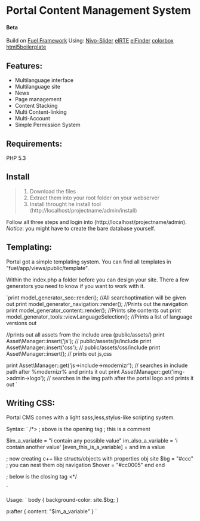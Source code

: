 Portal Content Management System
====================
#### Beta

Build on [Fuel Framework](https://github.com/fuel/fuel)
Using:
[Nivo-Slider](https://github.com/gilbitron/Nivo-Slider)
[elRTE](https://github.com/Studio-42/elRTE)
[elFinder](https://github.com/Studio-42/elFinder)
[colorbox](https://github.com/jackmoore/colorbox)
[html5boilerplate](https://github.com/h5bp/html5-boilerplate)

Features:
---------------------
* Multilanguage interface
* Multilanguage site
* News
* Page management
* Content Stacking
* Multi Content-linking
* Multi-Account
* Simple Permission System

Requirements:
---------------------
PHP 5.3

Install
---------------------
> 1. Download the files
> 2. Extract them into your root folder on your webserver
> 3. Install throught he install tool (http://localhost/projectname/admin/install)

Follow all three steps and login into (http://localhost/projectname/admin).
*Notice*: you might have to create the bare database yourself.

Templating:
---------------------
Portal got a simple templating system. You can find all templates in "fuel/app/views/public/template".

Within the index.php a folder before you can design your site.
There a few generators you need to know if you want to work with it.

`print model_generator_seo::render(); //All searchoptimation will be given out
print model_generator_navigation::render(); //Prints out the navigation
print model_generator_content::render(); //Prints site contents out
print model_generator_tools::viewLanguageSelection(); //Prints a list of language versions out

//prints out all assets from the include area (public/assets/)
print Asset\Manager::insert('js'); // public/assets/js/include
print Asset\Manager::insert('css'); // public/assets/css/include
print Asset\Manager::insert(); // prints out js,css

print Asset\Manager::get('js->include->modernizr'); // searches in include path after %modernizr% and prints it out
print Asset\Manager::get('img->admin->logo'); // searches in the img path after the portal logo and prints it out
`

Writing CSS:
---------------------
Portal CMS comes with a light sass,less,stylus-like scripting system.

Syntax:
´
/*>
; above is the opening tag
; this is a comment

$im_a_variable = "i contain any possible value"
im_also_a_variable = 'i contain another value'
[even_this_is_a_variable] = and im a value

; now creating c++ like structs/objects with properties
obj site
  $bg = "#ccc"
  ; you can nest them
  obj navigation
    $hover = "#cc0005"
  end
end

; below is the closing tag
<*/

´

Usage:
`
body {
  background-color: site.$bg;
}

p:after {
  content: "$im_a_variable"
}
`
